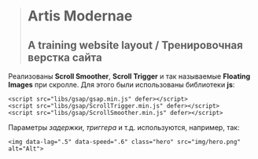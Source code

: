 ># Artis Modernae
>## A training website layout / Тренировочная верстка сайта

Реализованы __Scroll Smoother__, __Scroll Trigger__ и так называемые __Floating Images__ при скролле. Для этого были использованы библиотеки __js__:
```
<script src="libs/gsap/gsap.min.js" defer></script>   
<script src="libs/gsap/ScrollTrigger.min.js" defer></script>  
<script src="libs/gsap/ScrollSmoother.min.js" defer></script>
```
Параметры _задержки_, _триггера_ и т.д. используются, например, так:
```
<img data-lag=".5" data-speed=".6" class="hero" src="img/hero.png" alt="Alt">
```